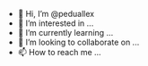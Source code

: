 - 👋 Hi, I’m @peduallex
- 👀 I’m interested in ...
- 🌱 I’m currently learning ...
- 💞️ I’m looking to collaborate on ...
- 📫 How to reach me ...

<!---
peduallex/peduallex is a ✨ special ✨ repository because its `README.md` (this file) appears on your GitHub profile.
You can click the Preview link to take a look at your changes.
--->
